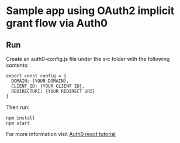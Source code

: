 # Sample app using OAuth2 implicit grant flow via Auth0

## Run

Create an auth0-config.js file under the src folder with the following
contents: 

```
export const config = {
  DOMAIN: {YOUR DOMAIN},
  CLIENT_ID: {YOUR CLIENT ID},
  REDIRECTURI: {YOUR REDIRECT URI}
}
```
Then run:

```
npm install
npm start
```

For more information visit [Auth0 react
tutorial](https://auth0.com/docs/quickstart/spa/react/)
